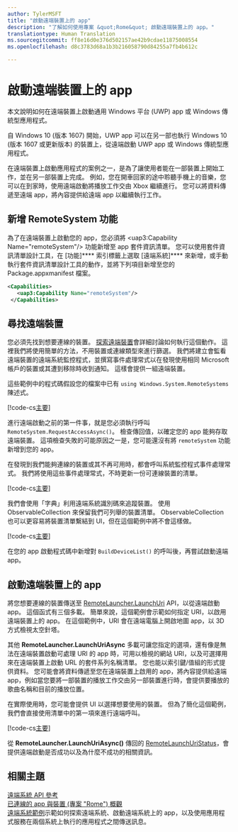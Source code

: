 ```yaml
---
author: TylerMSFT
title: "啟動遠端裝置上的 app"
description: "了解如何使用專案 &quot;Rome&quot; 啟動遠端裝置上的 app。"
translationtype: Human Translation
ms.sourcegitcommit: ff8e16d0e376d502157ae42b9cdae11875008554
ms.openlocfilehash: d8c3783d68a1b3b216058790d84255a7fb4b612c

---
```


# 啟動遠端裝置上的 app

本文說明如何在遠端裝置上啟動通用 Windows 平台 (UWP) app 或 Windows 傳統型應用程式。

自 Windows 10 (版本 1607) 開始，UWP app 可以在另一部也執行 Windows 10 (版本 1607 或更新版本) 的裝置上，從遠端啟動 UWP app 或 Windows 傳統型應用程式。

在遠端裝置上啟動應用程式的案例之一，是為了讓使用者能在一部裝置上開始工作，並在另一部裝置上完成。 例如，您在開車回家的途中聆聽手機上的音樂，您可以在到家時，使用遠端啟動將播放工作交由 Xbox 繼續進行。 您可以將資料傳遞至遠端 app，將內容提供給遠端 app 以繼續執行工作。

## 新增 RemoteSystem 功能

為了在遠端裝置上啟動您的 app，您必須將 &lt;uap3:Capability Name="remoteSystem"/&gt; 功能新增至 app 套件資訊清單。 您可以使用套件資訊清單設計工具，在 [功能]**** 索引標籤上選取 [遠端系統]**** 來新增，或手動執行套件資訊清單設計工具的動作，並將下列項目新增至您的 Package.appxmanifest 檔案。

``` xml
<Capabilities>
   <uap3:Capability Name="remoteSystem"/>
 </Capabilities>
```
## 尋找遠端裝置

您必須先找到想要連線的裝置。 [探索遠端裝置](discover-remote-devices.md)會詳細討論如何執行這個動作。 這裡我們將使用簡單的方法，不用裝置或連線類型來進行篩選。 我們將建立會監看遠端裝置的遠端系統監控程式，並撰寫事件處理常式以在發現使用相同 Microsoft 帳戶的裝置或其遭到移除時收到通知。 這樣會提供一組遠端裝置。

這些範例中的程式碼假設您的檔案中已有 `using Windows.System.RemoteSystems` 陳述式。

[!code-cs[主要](./code/RemoteLaunchScenario/MainPage.xaml.cs#SnippetBuildDeviceList)]

進行遠端啟動之前的第一件事，就是您必須執行呼叫 `RemoteSystem.RequestAccessAsync()`。 檢查傳回值，以確定您的 app 能夠存取遠端裝置。 這項檢查失敗的可能原因之一是，您可能還沒有將 `remoteSystem` 功能新增到您的 app。

在發現到我們能夠連線的裝置或其不再可用時，都會呼叫系統監控程式事件處理常式。 我們將使用這些事件處理常式，不時更新一份可連線裝置的清單。

[!code-cs[主要](./code/RemoteLaunchScenario/MainPage.xaml.cs#SnippetEventHandlers)]

我們會使用「字典」利用遠端系統識別碼來追蹤裝置。 使用 ObservableCollection 來保留我們可列舉的裝置清單。 ObservableCollection 也可以更容易將裝置清單繫結到 UI，但在這個範例中將不會這樣做。

[!code-cs[主要](./code/RemoteLaunchScenario/MainPage.xaml.cs#SnippetMembers)]

在您的 app 啟動程式碼中新增對 `BuildDeviceList()` 的呼叫後，再嘗試啟動遠端 app。

## 啟動遠端裝置上的 app

將您想要連線的裝置傳送至 [RemoteLauncher.LaunchUri](https://msdn.microsoft.com/en-us/library/windows/apps/windows.system.remotelauncher.launchuriasync.aspx) API，以從遠端啟動 app。 這個函式有三個多載。 簡單來說，這個範例會示範如何指定 URI，以啟用遠端裝置上的 app。 在這個範例中，URI 會在遠端電腦上開啟地圖 app，以 3D 方式檢視太空針塔。

其他 **RemoteLauncher.LaunchUriAsync** 多載可讓您指定的選項，還有像是無法在遠端裝置啟動可處理 URI 的 app 時，可用以檢視的網站 URI，以及可選擇用來在遠端裝置上啟動 URL 的套件系列名稱清單。 您也能以索引鍵/值組的形式提供資料。 您可能會將資料傳遞至您在遠端裝置上啟用的 app，將內容提供給遠端 app，例如當您要將一部裝置的播放工作交由另一部裝置進行時，會提供要播放的歌曲名稱和目前的播放位置。

在實際使用時，您可能會提供 UI 以選擇想要使用的裝置。 但為了簡化這個範例，我們會直接使用清單中的第一項來進行遠端呼叫。

[!code-cs[主要](./code/RemoteLaunchScenario/MainPage.xaml.cs#SnippetRemoteUriLaunch)]

從 **RemoteLauncher.LaunchUriAsync()** 傳回的 [RemoteLaunchUriStatus](https://msdn.microsoft.com/en-us/library/windows/apps/windows.system.remotelaunchuristatus.aspx)，會提供遠端啟動是否成功以及為什麼不成功的相關資訊。

## 相關主題

[遠端系統 API 參考](https://msdn.microsoft.com/en-us/library/windows/apps/Windows.System.RemoteSystems)  
[已連線的 app 與裝置 (專案 "Rome") 概觀](connected-apps-and-devices.md)  
[遠端系統範例](https://github.com/Microsoft/Windows-universal-samples/tree/dev/Samples/RemoteSystems )示範如何探索遠端系統、啟動遠端系統上的 app，以及使用應用程式服務在兩個系統上執行的應用程式之間傳送訊息。



<!--HONumber=Aug16_HO5-->


